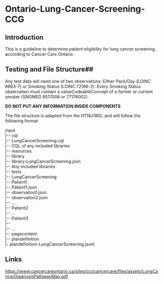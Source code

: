 # Ontario-Lung-Cancer-Screening-CCG

## Introduction

This is a guideline to determine patient eligibility for lung cancer screening, according to Cancer Care Ontario.


## Testing and File Structure##
Any test data will need one of two observations: Either Pack/Day (LOINC 8663-7) or Smoking Status (LOINC 72166-2). Every Smoking
Status observation must contain a valueCodeableConcept of a former or current smoker (SNOMED 8517006 or 77176002).

**DO NOT PUT ANY INFORMATION INSIDE COMPONENTS**


The file structure is adapted from the HTNU18IG, and will follow the following format:

input\
|-- cql\
    |-- LungCancerScreening.cql\
    |-- CQL of any included libraries\
|-- resources\
    |-- library\
       |-- library-LungCancerScreening.json\
       |-- Any included libraries\
|-- tests\
    |-- LungCancerScreening\
        |-- Patient1\
            |-- Patient1.json\
            |-- observation1.json\
            |-- observation2.json\
            |-- ...\
        |-- Patient2\
            |-- ...\
        |-- Patient3\
            |--\
        |-- ...\
|-- pagecontent\
    |-- plandefinition\
        |- plandefinition-LungCancerScreening.json\




## Links

https://www.cancercareontario.ca/sites/ccocancercare/files/assets/LungCancerDiagnosisPathwayMap.pdf
